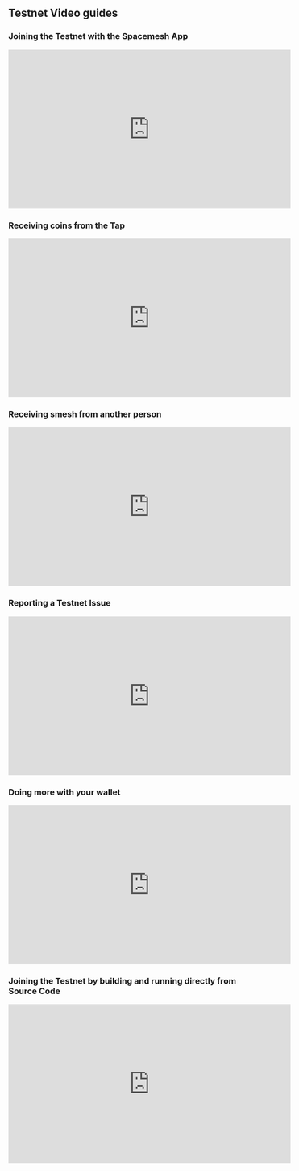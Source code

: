 ## Testnet Video guides

### Joining the Testnet with the Spacemesh App

<iframe width="560" height="315" src="https://www.youtube-nocookie.com/embed/RLhKz0XiH0A" frameborder="0" allow="accelerometer; autoplay; encrypted-media; gyroscope; picture-in-picture" allowfullscreen></iframe>

### Receiving coins from the Tap

<iframe width="560" height="315" src="https://www.youtube-nocookie.com/embed/8yYLRGbxZ0s" frameborder="0" allow="accelerometer; autoplay; encrypted-media; gyroscope; picture-in-picture" allowfullscreen></iframe>

### Receiving smesh from another person

<iframe width="560" height="315" src="https://www.youtube-nocookie.com/embed/P-SEL-iRuOM" frameborder="0" allow="accelerometer; autoplay; encrypted-media; gyroscope; picture-in-picture" allowfullscreen></iframe>

### Reporting a Testnet Issue

<iframe width="560" height="315" src="https://www.youtube-nocookie.com/embed/voSL0xNloro" frameborder="0" allow="accelerometer; autoplay; encrypted-media; gyroscope; picture-in-picture" allowfullscreen></iframe>

### Doing more with your wallet

<iframe width="560" height="315" src="https://www.youtube-nocookie.com/embed/SLzQ2bK61qI" frameborder="0" allow="accelerometer; autoplay; encrypted-media; gyroscope; picture-in-picture" allowfullscreen></iframe>

### Joining the Testnet by building and running directly from Source Code

<iframe width="560" height="315" src="https://www.youtube-nocookie.com/embed/mqbSeCTYRaY" frameborder="0" allow="accelerometer; autoplay; encrypted-media; gyroscope; picture-in-picture" allowfullscreen></iframe>
